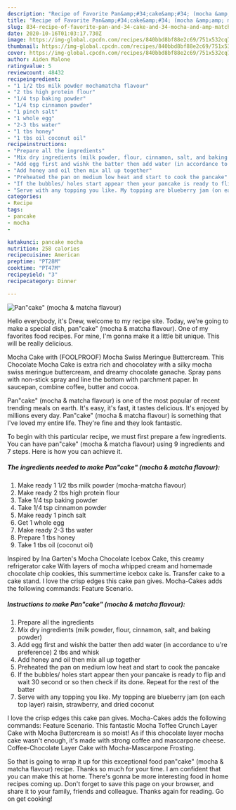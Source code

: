 ```yaml
---
description: "Recipe of Favorite Pan&amp;#34;cake&amp;#34; (mocha &amp;amp; matcha flavour)"
title: "Recipe of Favorite Pan&amp;#34;cake&amp;#34; (mocha &amp;amp; matcha flavour)"
slug: 834-recipe-of-favorite-pan-and-34-cake-and-34-mocha-and-amp-matcha-flavour
date: 2020-10-16T01:03:17.730Z
image: https://img-global.cpcdn.com/recipes/840bbd8bf88e2c69/751x532cq70/pancake-mocha-matcha-flavour-recipe-main-photo.jpg
thumbnail: https://img-global.cpcdn.com/recipes/840bbd8bf88e2c69/751x532cq70/pancake-mocha-matcha-flavour-recipe-main-photo.jpg
cover: https://img-global.cpcdn.com/recipes/840bbd8bf88e2c69/751x532cq70/pancake-mocha-matcha-flavour-recipe-main-photo.jpg
author: Aiden Malone
ratingvalue: 5
reviewcount: 48432
recipeingredient:
- "1 1/2 tbs milk powder mochamatcha flavour"
- "2 tbs high protein flour"
- "1/4 tsp baking powder"
- "1/4 tsp cinnamon powder"
- "1 pinch salt"
- "1 whole egg"
- "2-3 tbs water"
- "1 tbs honey"
- "1 tbs oil coconut oil"
recipeinstructions:
- "Prepare all the ingredients"
- "Mix dry ingredients (milk powder, flour, cinnamon, salt, and baking powder)"
- "Add egg first and wishk the batter then add water (in accordance to u&#39;re preference) 2 tbs and whisk"
- "Add honey and oil then mix all up together"
- "Preheated the pan on medium low heat and start to cook the pancake"
- "If the bubbles/ holes start appear then your pancake is ready to flip and wait 30 second or so then check if its done. Repeat for the rest of the batter"
- "Serve with any topping you like. My topping are blueberry jam (on each top layer) raisin, strawberry, and dried coconut"
categories:
- Recipe
tags:
- pancake
- mocha
- 

katakunci: pancake mocha  
nutrition: 258 calories
recipecuisine: American
preptime: "PT28M"
cooktime: "PT47M"
recipeyield: "3"
recipecategory: Dinner

---
```



![Pan&#34;cake&#34; (mocha &amp; matcha flavour)](https://img-global.cpcdn.com/recipes/840bbd8bf88e2c69/751x532cq70/pancake-mocha-matcha-flavour-recipe-main-photo.jpg)

Hello everybody, it's Drew, welcome to my recipe site. Today, we're going to make a special dish, pan&#34;cake&#34; (mocha &amp; matcha flavour). One of my favorites food recipes. For mine, I'm gonna make it a little bit unique. This will be really delicious.

Mocha Cake with (FOOLPROOF) Mocha Swiss Meringue Buttercream. This Chocolate Mocha Cake is extra rich and chocolatey with a silky mocha swiss meringue buttercream, and dreamy chocolate ganache. Spray pans with non-stick spray and line the bottom with parchment paper. In saucepan, combine coffee, butter and cocoa.

Pan&#34;cake&#34; (mocha &amp; matcha flavour) is one of the most popular of recent trending meals on earth. It's easy, it's fast, it tastes delicious. It's enjoyed by millions every day. Pan&#34;cake&#34; (mocha &amp; matcha flavour) is something that I've loved my entire life. They're fine and they look fantastic.


To begin with this particular recipe, we must first prepare a few ingredients. You can have pan&#34;cake&#34; (mocha &amp; matcha flavour) using 9 ingredients and 7 steps. Here is how you can achieve it.

<!--inarticleads1-->

##### The ingredients needed to make Pan&#34;cake&#34; (mocha &amp; matcha flavour):

1. Make ready 1 1/2 tbs milk powder (mocha-matcha flavour)
1. Make ready 2 tbs high protein flour
1. Take 1/4 tsp baking powder
1. Take 1/4 tsp cinnamon powder
1. Make ready 1 pinch salt
1. Get 1 whole egg
1. Make ready 2-3 tbs water
1. Prepare 1 tbs honey
1. Take 1 tbs oil (coconut oil)


Inspired by Ina Garten&#39;s Mocha Chocolate Icebox Cake, this creamy refrigerator cake With layers of mocha whipped cream and homemade chocolate chip cookies, this summertime icebox cake is. Transfer cake to a cake stand. I love the crisp edges this cake pan gives. Mocha-Cakes adds the following commands: Feature Scenario. 

<!--inarticleads2-->

##### Instructions to make Pan&#34;cake&#34; (mocha &amp; matcha flavour):

1. Prepare all the ingredients
1. Mix dry ingredients (milk powder, flour, cinnamon, salt, and baking powder)
1. Add egg first and wishk the batter then add water (in accordance to u&#39;re preference) 2 tbs and whisk
1. Add honey and oil then mix all up together
1. Preheated the pan on medium low heat and start to cook the pancake
1. If the bubbles/ holes start appear then your pancake is ready to flip and wait 30 second or so then check if its done. Repeat for the rest of the batter
1. Serve with any topping you like. My topping are blueberry jam (on each top layer) raisin, strawberry, and dried coconut


I love the crisp edges this cake pan gives. Mocha-Cakes adds the following commands: Feature Scenario. This fantastic Mocha Toffee Crunch Layer Cake with Mocha Buttercream is so moist! As if this chocolate layer mocha cake wasn&#39;t enough, it&#39;s made with strong coffee and mascarpone cheese. Coffee-Chocolate Layer Cake with Mocha-Mascarpone Frosting. 

So that is going to wrap it up for this exceptional food pan&#34;cake&#34; (mocha &amp; matcha flavour) recipe. Thanks so much for your time. I am confident that you can make this at home. There's gonna be more interesting food in home recipes coming up. Don't forget to save this page on your browser, and share it to your family, friends and colleague. Thanks again for reading. Go on get cooking!
